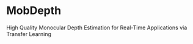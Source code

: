 # MobDepth
High Quality Monocular Depth Estimation for Real-Time Applications via Transfer Learning
